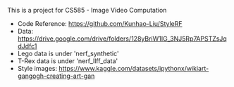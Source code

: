 This is a project for CS585 - Image Video Computation

- Code Reference: https://github.com/Kunhao-Liu/StyleRF
- Data: https://drive.google.com/drive/folders/128yBriW1IG_3NJ5Rp7APSTZsJqdJdfc1
- Lego data is under 'nerf_synthetic'
- T-Rex data is under 'nerf_llff_data'
- Style images: https://www.kaggle.com/datasets/ipythonx/wikiart-gangogh-creating-art-gan
